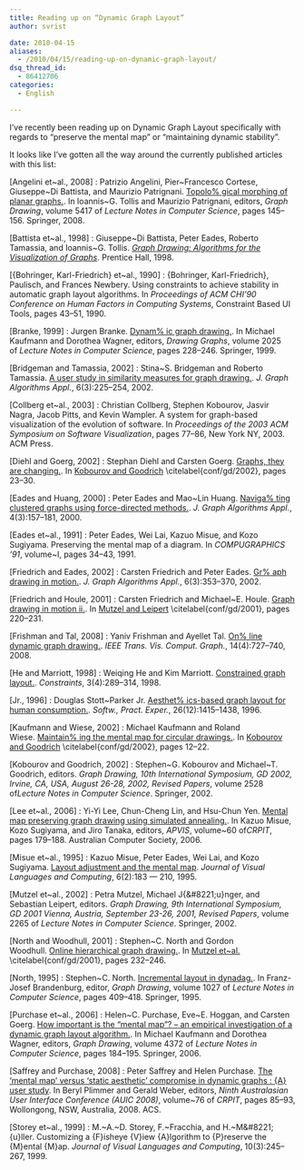 ```yaml
---
title: Reading up on “Dynamic Graph Layout”
author: svrist

date: 2010-04-15
aliases: 
  - /2010/04/15/reading-up-on-dynamic-graph-layout/
dsq_thread_id:
  - 86412706
categories:
  - English

---
```

I&#8217;ve recently been reading up on Dynamic Graph Layout specifically with regards to &#8220;preserve the mental map&#8221; or &#8220;maintaining dynamic stability&#8221;.

It looks like I&#8217;ve gotten all the way around the currently published articles with this list:

<a name="planargraphmorph">[Angelini et~al., 2008]</a>
:   Patrizio Angelini, Pier~Francesco Cortese, Giuseppe~Di Battista, and Maurizio Patrignani. [Topolo% gical morphing of planar graphs.][1]. In Ioannis~G. Tollis and Maurizio Patrignani, editors, <cite>Graph Drawing</cite>, volume 5417 of <cite>Lecture Notes in Computer Science</cite>, pages 145&#8211;156. Springer, 2008.</p> 

<a name="battista">[Battista et~al., 1998]</a>
:   Giuseppe~Di Battista, Peter Eades, Roberto Tamassia, and Ioannis~G. Tollis. [<cite>Graph Drawing: Algorithms for the Visualization of Graphs</cite>][2]. Prentice Hall, 1998.</p> 

<a name="bohringer">[{Bohringer, Karl-Friedrich} et~al., 1990]</a>
:   {Bohringer, Karl-Friedrich}, Paulisch, and Frances Newbery. Using constraints to achieve stability in automatic graph layout algorithms. In <cite>Proceedings of ACM CHI&#8217;90 Conference on Human Factors in Computing Systems</cite>, Constraint Based UI Tools, pages 43&#8211;51, 1990.</p> 

<a name="branke">[Branke, 1999]</a>
:   Jurgen Branke. [Dynam% ic graph drawing.][3]. In Michael Kaufmann and Dorothea Wagner, editors, <cite>Drawing Graphs</cite>, volume 2025 of <cite>Lecture Notes in Computer Science</cite>, pages 228&#8211;246. Springer, 1999.</p> 

<a name="bridgeman">[Bridgeman and Tamassia, 2002]</a>
:   Stina~S. Bridgeman and Roberto Tamassia. [A user study in similarity measures for graph drawing.][4]. <cite>J. Graph Algorithms Appl.</cite>, 6(3):225&#8211;254, 2002.</p> 

<a name="collberg">[Collberg et~al., 2003]</a>
:   Christian Collberg, Stephen Kobourov, Jasvir Nagra, Jacob Pitts, and Kevin Wampler. A system for graph-based visualization of the evolution of software. In <cite>Proceedings of the 2003 ACM Symposium on Software Visualization</cite>, pages 77&#8211;86, New York NY, 2003. ACM Press.</p> 

<a name="diehl">[Diehl and Goerg, 2002]</a>
:   Stephan Diehl and Carsten Goerg. [Graphs, they are changing.][5]. In [Kobourov and Goodrich][6] \citelabel{conf/gd/2002}, pages 23&#8211;30.</p> 

<a name="navieades">[Eades and Huang, 2000]</a>
:   Peter Eades and Mao~Lin Huang. [Naviga% ting clustered graphs using force-directed methods.][7]. <cite>J. Graph Algorithms Appl.</cite>, 4(3):157&#8211;181, 2000.</p> 

<a name="eades91">[Eades et~al., 1991]</a>
:   Peter Eades, Wei Lai, Kazuo Misue, and Kozo Sugiyama. Preserving the mental map of a diagram. In <cite>COMPUGRAPHICS &#8217;91</cite>, volume~I, pages 34&#8211;43, 1991.</p> 

<a name="ginm">[Friedrich and Eades, 2002]</a>
:   Carsten Friedrich and Peter Eades. [Gr% aph drawing in motion.][8]. <cite>J. Graph Algorithms Appl.</cite>, 6(3):353&#8211;370, 2002.</p> 

<a name="ginmii">[Friedrich and Houle, 2001]</a>
:   Carsten Friedrich and Michael~E. Houle. [Graph drawing in motion ii.][9]. In [Mutzel and Leipert][10] \citelabel{conf/gd/2001}, pages 220&#8211;231.</p> 

<a name="onlinedgd">[Frishman and Tal, 2008]</a>
:   Yaniv Frishman and Ayellet Tal. [On% line dynamic graph drawing.][11]. <cite>IEEE Trans. Vis. Comput. Graph.</cite>, 14(4):727&#8211;740, 2008.</p> 

<a name="he">[He and Marriott, 1998]</a>
:   Weiqing He and Kim Marriott. [Constrained graph layout.][12]. <cite>Constraints</cite>, 3(4):289&#8211;314, 1998.</p> 

<a name="stottparker">[Jr., 1996]</a>
:   Douglas Stott~Parker Jr. [Aesthet% ics-based graph layout for human consumption.][13]. <cite>Softw., Pract. Exper.</cite>, 26(12):1415&#8211;1438, 1996.</p> 

<a name="kaufmann">[Kaufmann and Wiese, 2002]</a>
:   Michael Kaufmann and Roland Wiese. [Maintain% ing the mental map for circular drawings.][14]. In [Kobourov and Goodrich][6] \citelabel{conf/gd/2002}, pages 12&#8211;22.</p> 

<a name="conf/gd/2002">[Kobourov and Goodrich, 2002]</a>
:   Stephen~G. Kobourov and Michael~T. Goodrich, editors. <cite>Graph Drawing, 10th International Symposium, GD 2002, Irvine, CA, USA, August 26-28, 2002, Revised Papers</cite>, volume 2528 of<cite>Lecture Notes in Computer Science</cite>. Springer, 2002.</p> 

<a name="yiyi">[Lee et~al., 2006]</a>
:   Yi-Yi Lee, Chun-Cheng Lin, and Hsu-Chun Yen. [Mental map preserving graph drawing using simulated annealing.][15]. In Kazuo Misue, Kozo Sugiyama, and Jiro Tanaka, editors, <cite>APVIS</cite>, volume~60 of<cite>CRPIT</cite>, pages 179&#8211;188. Australian Computer Society, 2006.</p> 

<a name="misue">[Misue et~al., 1995]</a>
:   Kazuo Misue, Peter Eades, Wei Lai, and Kozo Sugiyama. [Layout adjustment and the mental map][16]. <cite>Journal of Visual Languages and Computing</cite>, 6(2):183 &#8212; 210, 1995.</p> 

<a name="conf/gd/2001">[Mutzel et~al., 2002]</a>
:   Petra Mutzel, Michael J{\&#8221;u}nger, and Sebastian Leipert, editors. <cite>Graph Drawing, 9th International Symposium, GD 2001 Vienna, Austria, September 23-26, 2001, Revised Papers</cite>, volume 2265 of <cite>Lecture Notes in Computer Science</cite>. Springer, 2002.</p> 

<a name="north">[North and Woodhull, 2001]</a>
:   Stephen~C. North and Gordon Woodhull. [Online hierarchical graph drawing.][17]. In [Mutzel et~al.][10] \citelabel{conf/gd/2001}, pages 232&#8211;246.</p> 

<a name="snorth">[North, 1995]</a>
:   Stephen~C. North. [Incremental layout in dynadag.][18]. In Franz-Josef Brandenburg, editor, <cite>Graph Drawing</cite>, volume 1027 of <cite>Lecture Notes in Computer Science</cite>, pages 409&#8211;418. Springer, 1995.</p> 

<a name="purchase">[Purchase et~al., 2006]</a>
:   Helen~C. Purchase, Eve~E. Hoggan, and Carsten Goerg. [How important is the &#8220;mental map&#8221;? &#8211; an empirical investigation of a dynamic graph layout algorithm.][19]. In Michael Kaufmann and Dorothea Wagner, editors, <cite>Graph Drawing</cite>, volume 4372 of <cite>Lecture Notes in Computer Science</cite>, pages 184&#8211;195. Springer, 2006.</p> 

<a name="saffrey">[Saffrey and Purchase, 2008]</a>
:   Peter Saffrey and Helen Purchase. [The &#8216;mental map&#8217; versus &#8216;static aesthetic&#8217; compromise in dynamic graphs : {A} user study][20]. In Beryl Plimmer and Gerald Weber, editors, <cite>Ninth Australasian User Interface Conference (AUIC 2008)</cite>, volume~76 of <cite>CRPIT</cite>, pages 85&#8211;93, Wollongong, NSW, Australia, 2008. ACS.</p> 

<a name="fishmental">[Storey et~al., 1999]</a>
:   M.~A.~D. Storey, F.~Fracchia, and H.~M\&#8221;{u}ller. Customizing a {F}isheye {V}iew {A}lgorithm to {P}reserve the {M}ental {M}ap. <cite>Journal of Visual Languages and Computing</cite>, 10(3):245&#8211;267, 1999.

 [1]: http://dblp.uni-trier.de/db/conf/gd/gd2008.html#AngeliniCBP08
 [2]: http://en.wikipedia.org/wiki/Graph_drawing
 [3]: http://dblp.uni-trier.de/db/conf/dagstuhl/dg1999.html#Branke99
 [4]: http://dblp.uni-trier.de/db/journals/jgaa/jgaa6.html#BridgemanT02
 [5]: http://dblp.uni-trier.de/db/conf/gd/gd2002.html#DiehlG02
 [6]: file:///C:/cygwin/home/sbv/devel/diku/blob/report/sv.html#conf/gd/2002
 [7]: http://dblp.uni-trier.de/db/journals/jgaa/jgaa4.html#EadesH00
 [8]: http://dblp.uni-trier.de/db/journals/jgaa/jgaa6.html#FriedrichE02
 [9]: http://dblp.uni-trier.de/db/conf/gd/gd2001.html#FriedrichH01
 [10]: file:///C:/cygwin/home/sbv/devel/diku/blob/report/sv.html#conf/gd/2001
 [11]: http://dblp.uni-trier.de/db/journals/tvcg/tvcg14.html#FrishmanT08
 [12]: http://dblp.uni-trier.de/db/journals/constraints/constraints3.html#He%M98
 [13]: http://dblp.uni-trier.de/db/journals/spe/spe26.html#Parker96
 [14]: http://dblp.uni-trier.de/db/conf/gd/gd2002.html#KaufmannW02
 [15]: http://dblp.uni-trier.de/db/conf/apvis/apvis2006.html#LeeLY06
 [16]: http://www.sciencedirect.com/science/article/B6WMM-45PVMS3-13/2/0f1f0%f6cf4f49a7892fb6064751b128c
 [17]: http://dblp.uni-trier.de/db/conf/gd/gd2001.html#NorthW01
 [18]: http://dblp.uni-trier.de/db/conf/gd/gd95.html#North95
 [19]: http://dblp.uni-trier.de/db/conf/gd/gd2006.html#PurchaseHG06
 [20]: http://crpit.com/confpapers/CRPITV76Saffrey.pdf